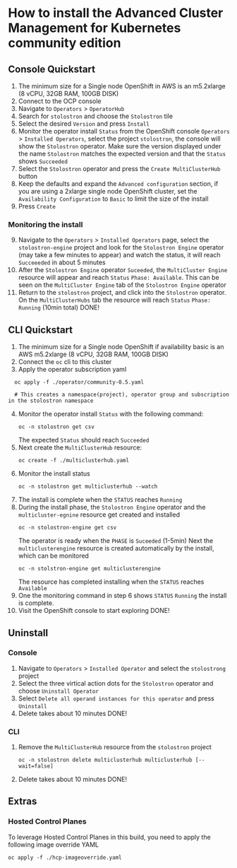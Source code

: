 
# How to install the Advanced Cluster Management for Kubernetes community edition
## Console Quickstart
1. The minimum size for a Single node OpenShift in AWS is an m5.2xlarge (8 vCPU, 32GB RAM, 100GB DISK)
2. Connect to the OCP console
3. Navigate to `Operators` > `OperatorHub`
4. Search for `stolostron` and choose the `Stolostron` tile
5. Select the desired `Version` and press `Install`
6. Monitor the operator install `Status` from the OpenShift console `Operators` > `Installed Operators`, select the project `stolostron`, the console will show the `Stolostron` operator. Make sure the version displayed under the name `Stolostron` matches the expected version and that the `Status` shows `Succeeded`
6. Select the `Stolostron` operator and press the `Create MultiClusterHub` button
7. Keep the defaults and expand the `Advanced configuration` section, if you are using a 2xlarge single node OpenShift cluster, set the `Availability Configuration` to `Basic` to limit the size of the install
8. Press `Create`

### Monitoring the install
9. Navigate to the `Operators` > `Installed Operators` page, select the `stolostron-engine` project and look for the `Stolostron Engine` operator (may take a few minutes to appear) and watch the status, it will reach `Succeeeded` in about 5 minutes
10. After the `Stolostron Engine` operator `Suceeded`, the `MultiCluster Engine` resource will appear and reach `Status` `Phase: Available`. This can be seen on the `MultiCluster Engine` tab of the `Stolostron Engine` operator
11. Return to the `stolostron` project, and click into the `Stolostron` operator. On the `MultiClusterHubs` tab the resource will reach `Status` `Phase: Running` (10min total)
DONE!

## CLI Quickstart
1. The minimum size for a Single node OpenShift if availability basic is an AWS m5.2xlarge (8 vCPU, 32GB RAM, 100GB DISK)
2. Connect the `oc` cli to this cluster
3. Apply the operator subscription yaml
```
  oc apply -f ./operator/community-0.5.yaml
  
  # This creates a namespace(project), operator group and subscription in the stolostron namespace
```
4. Monitor the operator install `Status` with the following command:
   ```
   oc -n stolostron get csv
   ```
   The expected `Status` should reach `Succeeded`
5. Next create the `MultiClusterHub` resource:
   ```
   oc create -f ./multiclusterhub.yaml
   ```
6. Monitor the install status
   ```
   oc -n stolostron get multiclusterhub --watch
   ```
7. The install is complete when the `STATUS` reaches `Running`
8. During the install phase, the `Stolostron Engine` operator and the `multicluster-egnine` resource get created and installed
   ```
   oc -n stolostron-engine get csv
   ```
   The operator is ready when the `PHASE` is `Suceeded` (1-5min)
   Next the `multiclusterengine` resource is created automatically by the install, which can be monitored
   ```
   oc -n stolstron-engine get multiclusterengine
   ```
   The resource has completed installing when the `STATUS` reaches `Available`
9. One the monitoring command in step 6 shows `STATUS` `Running` the install is complete.
10. Visit the OpenShift console to start exploring
DONE!

## Uninstall
### Console
1. Navigate to `Operators` > `Installed Operator` and select the `stolostrong` project
2. Select the three virtical action dots for the `Stolostron` operator and choose `Uninstall Operator`
3. Select `Delete all operand instances for this operator` and press `Uninstall`
4. Delete takes about 10 minutes
DONE!

### CLI
1. Remove the `MultiClusterHub` resource from the `stolostron` project
   ```
   oc -n stolostron delete multiclusterhub multiclusterhub [--wait=false]
   ```
2. Delete takes about 10 minutes
DONE!

## Extras
### Hosted Control Planes
To leverage Hosted Control Planes in this build, you need to apply the following image override YAML
```
oc apply -f ./hcp-imageoverride.yaml
```